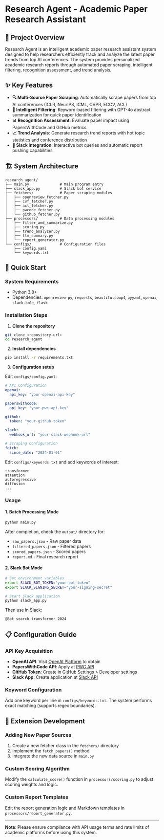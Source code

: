 # Research Agent - Academic Paper Research Assistant

## 📖 Project Overview

Research Agent is an intelligent academic paper research assistant system designed to help researchers efficiently track and analyze the latest paper trends from top AI conferences. The system provides personalized academic research reports through automated paper scraping, intelligent filtering, recognition assessment, and trend analysis.

## ✨ Key Features

- **🔍 Multi-Source Paper Scraping**: Automatically scrape papers from top AI conferences (ICLR, NeurIPS, ICML, CVPR, ECCV, ACL)
- **🎯 Intelligent Filtering**: Keyword-based filtering with GPT-4o abstract summarization for quick paper identification
- **📊 Recognition Assessment**: Evaluate paper impact using PapersWithCode and GitHub metrics
- **📈 Trend Analysis**: Generate research trend reports with hot topic statistics and conference distribution
- **🤖 Slack Integration**: Interactive bot queries and automatic report pushing capabilities

## 🏗️ System Architecture

```
research_agent/
├── main.py              # Main program entry
├── slack_app.py         # Slack bot service
├── fetchers/            # Paper scraping modules
│   ├── openreview_fetcher.py
│   ├── cvf_fetcher.py
│   ├── acl_fetcher.py
│   ├── pwcode_fetcher.py
│   └── github_fetcher.py
├── processors/          # Data processing modules
│   ├── filter_and_summarize.py
│   ├── scoring.py
│   ├── trend_analyzer.py
│   ├── llm_summary.py
│   └── report_generator.py
└── configs/             # Configuration files
    ├── config.yaml
    └── keywords.txt
```

## 🚀 Quick Start

### System Requirements
- Python 3.8+
- Dependencies: `openreview-py`, `requests`, `beautifulsoup4`, `pyyaml`, `openai`, `slack-bolt`, `flask`

### Installation Steps

1. **Clone the repository**
```bash
git clone <repository-url>
cd research_agent
```

2. **Install dependencies**
```bash
pip install -r requirements.txt
```

3. **Configuration setup**

Edit `configs/config.yaml`:
```yaml
# API Configuration
openai:
  api_key: "your-openai-api-key"

paperswithcode:
  api_key: "your-pwc-api-key"

github:
  token: "your-github-token"

slack:
  webhook_url: "your-slack-webhook-url"

# Scraping Configuration
fetch:
  since_date: "2024-01-01"
```

Edit `configs/keywords.txt` and add keywords of interest:
```
transformer
attention
autoregressive
diffusion
...
```

### Usage

#### 1. Batch Processing Mode
```bash
python main.py
```
After completion, check the `output/` directory for:
- `raw_papers.json` - Raw paper data
- `filtered_papers.json` - Filtered papers
- `scored_papers.json` - Scored papers
- `report.md` - Final research report

#### 2. Slack Bot Mode
```bash
# Set environment variables
export SLACK_BOT_TOKEN="your-bot-token"
export SLACK_SIGNING_SECRET="your-signing-secret"

# Start Slack application
python slack_app.py
```

Then use in Slack:
```
@Bot search transformer 2024
```

## 📋 Configuration Guide

### API Key Acquisition
- **OpenAI API**: Visit [OpenAI Platform](https://platform.openai.com/) to obtain
- **PapersWithCode API**: Apply at [PWC API](https://paperswithcode.com/api/v1/docs/)
- **GitHub Token**: Create in GitHub Settings > Developer settings
- **Slack App**: Create application at [Slack API](https://api.slack.com/apps)

### Keyword Configuration
Add one keyword per line in `configs/keywords.txt`. The system performs exact matching (supports regex boundaries).

## 🔧 Extension Development

### Adding New Paper Sources
1. Create a new fetcher class in the `fetchers/` directory
2. Implement the `fetch_papers()` method
3. Integrate the new data source in `main.py`

### Custom Scoring Algorithm
Modify the `calculate_score()` function in `processors/scoring.py` to adjust scoring weights and logic.

### Custom Report Templates
Edit the report generation logic and Markdown templates in `processors/report_generator.py`.

---

**Note**: Please ensure compliance with API usage terms and rate limits of academic platforms before using this system. 